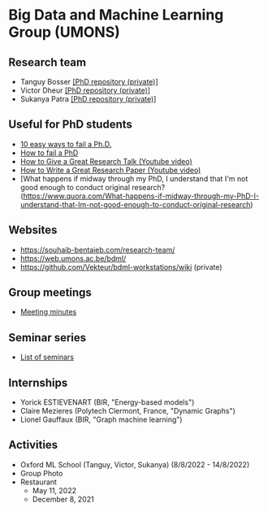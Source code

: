 # Big Data and Machine Learning Group (UMONS)

## Research team

* Tanguy Bosser [[PhD repository (private)]](https://github.com/tanguybosser/Tanguy-PhD-Management)
* Victor Dheur [[PhD repository (private)]](https://github.com/Vekteur/PhD)
* Sukanya Patra [[PhD repository (private)]](https://github.com/sukanyapatra1997/PhD) 

## Useful for PhD students
* [10 easy ways to fail a Ph.D.](https://matt.might.net/articles/ways-to-fail-a-phd/)
* [How to fail a PhD](https://robjhyndman.com/hyndsight/phdfail/)
* [How to Give a Great Research Talk (Youtube video) ](https://www.youtube.com/watch?v=sT_-owjKIbA)
* [How to Write a Great Research Paper (Youtube video) ](https://youtu.be/WP-FkUaOcOM)
* [What happens if midway through my PhD, I understand that I'm not good enough to conduct original research?(https://www.quora.com/What-happens-if-midway-through-my-PhD-I-understand-that-Im-not-good-enough-to-conduct-original-research)

## Websites
* https://souhaib-bentaieb.com/research-team/
* https://web.umons.ac.be/bdml/
* https://github.com/Vekteur/bdml-workstations/wiki (private)

## Group meetings
- [Meeting minutes](/group-meetings)

## Seminar series
- [List of seminars](./seminars.md)

## Internships
- Yorick ESTIEVENART (BIR, "Energy-based models")
- Claire Mezieres (Polytech Clermont, France, "Dynamic Graphs")
- Lionel Gauffaux (BIR, "Graph machine learning")

## Activities

* Oxford ML School (Tanguy, Victor, Sukanya) (8/8/2022 - 14/8/2022)
* Group Photo
* Restaurant 
	- May 11, 2022
	- December 8, 2021
